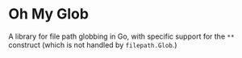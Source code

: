 # Oh My Glob

A library for file path globbing in Go, with specific support for the `**` construct (which is not handled by `filepath.Glob`.)

